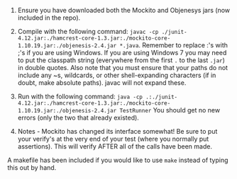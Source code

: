 1. Ensure you have downloaded both the Mockito and Objenesys jars (now included in the repo).

2. Compile with the following command: `javac -cp ./junit-4.12.jar:./hamcrest-core-1.3.jar:./mockito-core-1.10.19.jar:./objenesis-2.4.jar *.java`.  Remember to replace :'s with ;'s if you are using Windows.  If you are using Windows 7 you may need to put the classpath string (everywhere from the first `.` to the last `.jar`) in double quotes.  Also note that you must ensure that your paths do not include any ~s, wildcards, or other shell-expanding characters (if in doubt, make absolute paths).  javac will not expand these.

3. Run with the following command: `java -cp .:./junit-4.12.jar:./hamcrest-core-1.3.jar:./mockito-core-1.10.19.jar:./objenesis-2.4.jar TestRunner`  You should get no new errors (only the two that already existed).

4. Notes - Mockito has changed its interface somewhat!  Be sure to put your verify's at the very end of your test (where you normally put assertions).  This will verify AFTER all of the calls have been made.

A makefile has been included if you would like to use `make` instead of typing this out by hand.
